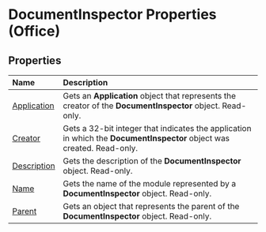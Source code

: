
# DocumentInspector Properties (Office)

## Properties



|**Name**|**Description**|
|:-----|:-----|
|[Application](7ad91b98-c139-6700-d8cb-d52581266296.md)|Gets an  **Application** object that represents the creator of the **DocumentInspector** object. Read-only.|
|[Creator](cf0888d5-5688-912f-97ee-65a0c85d4624.md)|Gets a 32-bit integer that indicates the application in which the  **DocumentInspector** object was created. Read-only.|
|[Description](15216b40-4451-5abf-9f81-02ae8b7258ff.md)|Gets the description of the  **DocumentInspector** object. Read-only.|
|[Name](7d475d21-435a-a322-e8f4-0694828bba43.md)|Gets the name of the module represented by a  **DocumentInspector** object. Read-only.|
|[Parent](a8c17893-5bbf-c1fd-709b-144f0cc00560.md)|Gets an object that represents the parent of the  **DocumentInspector** object. Read-only.|
